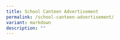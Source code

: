 ```yaml
---
title: School Canteen Advertisement
permalink: /school-canteen-advertisement/
variant: markdown
description: ""
---
```

